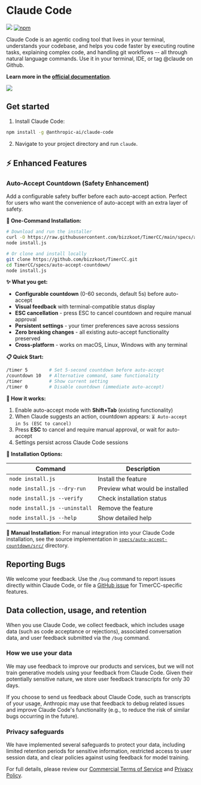 # Claude Code

![](https://img.shields.io/badge/Node.js-18%2B-brightgreen?style=flat-square) [![npm]](https://www.npmjs.com/package/@anthropic-ai/claude-code)

[npm]: https://img.shields.io/npm/v/@anthropic-ai/claude-code.svg?style=flat-square

Claude Code is an agentic coding tool that lives in your terminal, understands your codebase, and helps you code faster by executing routine tasks, explaining complex code, and handling git workflows -- all through natural language commands. Use it in your terminal, IDE, or tag @claude on Github.

**Learn more in the [official documentation](https://docs.anthropic.com/en/docs/claude-code/overview)**.

<img src="./demo.gif" />

## Get started

1. Install Claude Code:

```sh
npm install -g @anthropic-ai/claude-code
```

2. Navigate to your project directory and run `claude`.

## ⚡ Enhanced Features

### Auto-Accept Countdown (Safety Enhancement)

Add a configurable safety buffer before each auto-accept action. Perfect for users who want the convenience of auto-accept with an extra layer of safety.

**🚀 One-Command Installation:**
```sh
# Download and run the installer
curl -O https://raw.githubusercontent.com/bizzkoot/TimerCC/main/specs/auto-accept-countdown/install.js
node install.js

# Or clone and install locally
git clone https://github.com/bizzkoot/TimerCC.git
cd TimerCC/specs/auto-accept-countdown/
node install.js
```

**✨ What you get:**
- **Configurable countdown** (0-60 seconds, default 5s) before auto-accept
- **Visual feedback** with terminal-compatible status display
- **ESC cancellation** - press ESC to cancel countdown and require manual approval
- **Persistent settings** - your timer preferences save across sessions
- **Zero breaking changes** - all existing auto-accept functionality preserved
- **Cross-platform** - works on macOS, Linux, Windows with any terminal

**📋 Quick Start:**
```sh
/timer 5        # Set 5-second countdown before auto-accept
/countdown 10   # Alternative command, same functionality
/timer          # Show current setting
/timer 0        # Disable countdown (immediate auto-accept)
```

**🎯 How it works:**
1. Enable auto-accept mode with **Shift+Tab** (existing functionality)
2. When Claude suggests an action, countdown appears: `⏳ Auto-accept in 5s (ESC to cancel)`
3. Press **ESC** to cancel and require manual approval, or wait for auto-accept
4. Settings persist across Claude Code sessions

**🔧 Installation Options:**

| Command | Description |
|---------|-------------|
| `node install.js` | Install the feature |
| `node install.js --dry-run` | Preview what would be installed |
| `node install.js --verify` | Check installation status |
| `node install.js --uninstall` | Remove the feature |
| `node install.js --help` | Show detailed help |

**📁 Manual Installation:**
For manual integration into your Claude Code installation, see the source implementation in [`specs/auto-accept-countdown/src/`](specs/auto-accept-countdown/src/) directory.

## Reporting Bugs

We welcome your feedback. Use the `/bug` command to report issues directly within Claude Code, or file a [GitHub issue](https://github.com/bizzkoot/TimerCC/issues) for TimerCC-specific features.

## Data collection, usage, and retention

When you use Claude Code, we collect feedback, which includes usage data (such as code acceptance or rejections), associated conversation data, and user feedback submitted via the `/bug` command.

### How we use your data

We may use feedback to improve our products and services, but we will not train generative models using your feedback from Claude Code. Given their potentially sensitive nature, we store user feedback transcripts for only 30 days.

If you choose to send us feedback about Claude Code, such as transcripts of your usage, Anthropic may use that feedback to debug related issues and improve Claude Code's functionality (e.g., to reduce the risk of similar bugs occurring in the future).

### Privacy safeguards

We have implemented several safeguards to protect your data, including limited retention periods for sensitive information, restricted access to user session data, and clear policies against using feedback for model training.

For full details, please review our [Commercial Terms of Service](https://www.anthropic.com/legal/commercial-terms) and [Privacy Policy](https://www.anthropic.com/legal/privacy).
